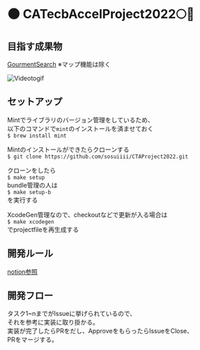 # 🌑 CATecbAccelProject2022🌕🐇
## 目指す成果物
[GourmentSearch](https://github.com/sosuiiii/GourmentSearch)
※マップ機能は除く  

![Videotogif](https://user-images.githubusercontent.com/41160560/111022384-ca692480-8415-11eb-82ab-6dc65c13a768.gif)

## セットアップ
Mintでライブラリのバージョン管理をしているため、  
以下のコマンドで`mint`のインストールを済ませておく  
`$ brew install mint`  

Mintのインストールができたらクローンする  
`$ git clone https://github.com/sosuiiii/CTAProject2022.git`  

クローンをしたら  
`$ make setup`  
bundle管理の人は  
`$ make setup-b`  
を実行する

XcodeGen管理なので、checkoutなどで更新が入る場合は  
`$ make xcodegen`  
でprojectfileを再生成する  

## 開発ルール
[notion参照](https://www.notion.so/Accel-ecec9a6125734c7aa2705515df463474)
## 開発フロー
タスク1~nまでがIssueに挙げられているので、  
それを参考に実装に取り掛かる。  
実装が完了したらPRをだし、ApproveをもらったらIssueをClose、  
PRをマージする。  
